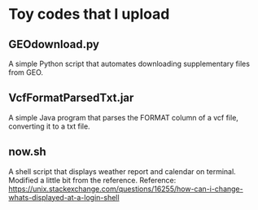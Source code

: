 # Toy codes that I upload

## GEOdownload.py
A simple Python script that automates downloading supplementary files from GEO.

## VcfFormatParsedTxt.jar
A simple Java program that parses the FORMAT column of a vcf file, converting it to a txt file.

## now.sh
A shell script that displays weather report and calendar on terminal. Modified a little bit from the reference.
Reference: https://unix.stackexchange.com/questions/16255/how-can-i-change-whats-displayed-at-a-login-shell 
